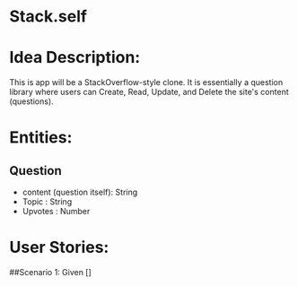 # Stack.self

# Idea Description: 
This is app will be a StackOverflow-style clone. It is essentially a question library where users can Create, Read, Update, and Delete the site's content (questions).

# Entities: 
## Question 
* content (question itself): String 
* Topic : String 
* Upvotes : Number 


# User Stories: 

##Scenario 1: 
Given []


